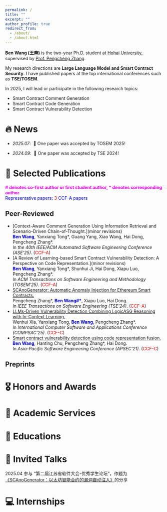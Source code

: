 ```yaml
---
permalink: /
title: ""
excerpt: ""
author_profile: true
redirect_from: 
  - /about/
  - /about.html
---
```


<span class='anchor' id='about-me'></span>

**Ben Wang (王奔)** is the two-year Ph.D. student at [Hohai University](https://en.hhu.edu.cn/), supervised by [Prof. Pengcheng Zhang](https://cies.hhu.edu.cn/2024/0521/c21523a280135/page.htm). 

My research directions are **Large Language Model and Smart Contract Security**. I have published papers at the top international conferences such as **TSE/TOSEM**.

In 2025, I will lead or participate in the following research topics:
- Smart Contract Comment Generation
- Smart Contract Code Generation
- Smart Contract Vulnerability Detection

# 🔥 News
- *2025.07*: &nbsp;🎉 One paper was accepted by TOSEM 2025!
<!-- - *2024.09*: &nbsp;🎉 One paper was accepted by APSEC 2024! -->
- *2024.09*: &nbsp;🎉 One paper was accepted by TSE 2024!

# 📝 Selected Publications
<!-- **\# denotes co-first author or first student author, \* denotes corresponding author** -->
<span style="color:#ff00fc">**\# denotes co-first author or first student author, \* denotes corresponding author**</span>  
<span style="color:blue">Representative papers:</span> <span style="color:red">3</span> <span style="color:blue">CCF-A papers</span>

<!-- <div class='paper-box'><div class='paper-box-image'><div><div class="badge">CVPR 2016</div><img src='images/500x300.png' alt="sym" width="100%"></div></div>
<div class='paper-box-text' markdown="1">

[Deep Residual Learning for Image Recognition](https://openaccess.thecvf.com/content_cvpr_2016/papers/He_Deep_Residual_Learning_CVPR_2016_paper.pdf)

**Kaiming He**, Xiangyu Zhang, Shaoqing Ren, Jian Sun

[**Project**](https://scholar.google.com/citations?view_op=view_citation&hl=zh-CN&user=DhtAFkwAAAAJ&citation_for_view=DhtAFkwAAAAJ:ALROH1vI_8AC) <strong><span class='show_paper_citations' data='DhtAFkwAAAAJ:ALROH1vI_8AC'></span></strong>
- Lorem ipsum dolor sit amet, consectetur adipiscing elit. Vivamus ornare aliquet ipsum, ac tempus justo dapibus sit amet. 
</div>
</div> -->

## Peer-Reviewed
- [Context-Aware Comment Generation Using Information Retrieval and Scenario-Driven Chain-of-Thought.](minor revisions)<br>
  <span style="color: blue;">**Ben Wang**</span>, Yanxiang Tong\*, Guang Yang, Xiao Wang, Hai Dong, Pengcheng Zhang\*.<br>
  In *the 40th IEEE/ACM Automated Software Engineering Conference (ASE'25)*. (<span style="color:red">CCF-A</span>)
- [A Review of Learning-based Smart Contract Vulnerability Detection: A Perspective on Code Representation.](minor revisions)<br>
  <span style="color: blue;">**Ben Wang**</span>, Yanxiang Tong\*, Shunhui Ji, Hai Dong, Xiapu Luo, Pengcheng Zhang\*.<br>
  In *ACM Transactions on Software Engineering and Methodology (TOSEM'25)*. (<span style="color:red">CCF-A</span>)
- [SCAnoGenerator: Automatic Anomaly Injection for Ethereum Smart Contracts.](https://titan.csit.rmit.edu.au/~e13322/hai_dong/papers/TSE_SCAnoGenerator.pdf)<br>
  Pengcheng Zhang\*, <span style="color: blue;">**Ben Wang\#\***</span>, Xiapu Luo, Hai Dong.<br>
  In *IEEE Transactions on Software Engineering (TSE'24)*. (<span style="color:red">CCF-A</span>)
- [LLMs-Driven Vulnerability Detection Combining LogicASG Reasoning with In-Context Learning.](accept)<br>
  Wenhui Xia, Yanxiang Tong, <span style="color: blue;">**Ben Wang**</span>, Pengcheng Zhang\*.<br>
  In *International Computer Software and Applications Conference (COMPSAC'25)*. (<span style="color:red">CCF-C</span>)
- [Smart contract vulnerability detection using code representation fusion.](https://titan.csit.rmit.edu.au/~e13322/hai_dong/papers/APSEC_2021.pdf)<br>
  <span style="color: blue;">**Ben Wang**</span>, Hanting Chu, Pengcheng Zhang\*, Hai Dong.<br>
  In *Asia-Pacific Software Engineering Conference (APSEC'21)*. (<span style="color:red">CCF-C</span>)
<!-- - [Automatic Commit Range Identification of Untagged Version](https://ieeexplore.ieee.org/abstract/document/10967335), Yan Zhu, Lingfeng Bao, Chengjie Chen, Lexiao Zhang, <span style="color: blue;">**Xin Yin**</span>, Chao Ni, **APSEC 2024, CCF-C** -->
<!-- - [FVA: Assessing Function-Level Vulnerability by Integrating Flow-Sensitive Structure and Code Statement Semantic](https://ieeexplore.ieee.org/abstract/document/10174072), Chao Ni, Liyu Shen, Wei Wang, Xiang Chen, <span style="color: blue;">**Xin Yin**</span>, Lexiao Zhang, **ICPC 2023, CCF-B** -->
<!-- - [Spatio-temporal aware knowledge graph embedding for recommender systems](https://ieeexplore.ieee.org/abstract/document/10070740), Liu Yang, <span style="color: blue;">**Xin Yin\#**</span>, Jun Long, Tingxuan Chen, Jie Zhao, Wenti Huang, **ISPA 2022, CCF-C** -->

## Preprints
<!-- - [Context-Aware Smart Contract Comment Generation Using Information Retrieval and Scenario-Driven Chain-of-Thought.](minor revisions)<br>
  <span style="color: blue;">**Ben Wang**</span>, Yanxiang Tong, Guang Yang, Xiao Wang, Hai Dong, Pengcheng Zhang.<br>
  In *the 40th IEEE/ACM Automated Software Engineering Conference (ASE'25)*. (<span style="color:red">CCF-A</span>)-->


# 🎖 Honors and Awards


# 💬 Academic Services


# 📖 Educations


# 💬 Invited Talks
2025.04 参与 “第二届江苏省软件大会-优秀学生论坛”，作题为[《SCAnoGenerator：以太坊智能合约的漏洞自动注入》](https://github.com/shawnwbts/shawnwbts.github.io/blob/main/images/e8b0ad59a5f26ae322e122aaec7c0d5.jpg)的分享

# 💻 Internships

